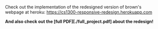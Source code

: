 Check out the implementation of the redesigned version of brown's webpage at heroku:
https://cs1300-responsive-redesign.herokuapp.com

**And also check out the [full PDF][./full_project.pdf] about the redesign!**
